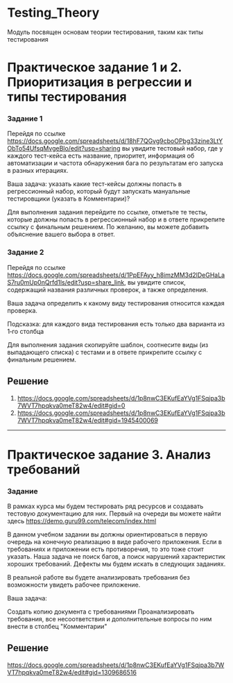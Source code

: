 # Testing_Theory
Модуль посвящен основам теории тестирования, таким как типы тестирования

# Практическое задание 1 и 2. Приоритизация в регрессии и типы тестирования

### Задание 1

Перейдя по ссылке https://docs.google.com/spreadsheets/d/18hF7QGvg9cboOPbg33zine3LtYObTo54UfsqMvgeBlo/edit?usp=sharing вы увидите тестовый набор, где у каждого тест-кейса есть название, приоритет, информация об автоматизации и частота обнаружения бага по результатам его запуска в разных итерациях.

Ваша задача: указать какие тест-кейсы должны попасть в регрессионный набор, который будут запускать мануальные тестировщики (указать в Комментарии)?

Для выполнения задания перейдите по ссылке, отметьте те тесты, которые должны попасть в регрессионный набор и в ответе прикрепите ссылку с финальным решением. По желанию, вы можете добавить объяснение вашего выбора в ответ.



### Задание 2

Перейдя по ссылке https://docs.google.com/spreadsheets/d/1PpEFAyy_h8imzMM3d2lDeGHaLaS7ru0mUp0nQrfd1ls/edit?usp=share_link, вы увидите список, содержащий названия различных проверок, а также определения. 

Ваша задача определить к какому виду тестирования относится каждая проверка.

Подсказка: для каждого вида тестирования есть только два варианта из 1‑го столбца

Для выполнения задания скопируйте шаблон, соотнесите виды (из выпадающего списка) с тестами и в ответе прикрепите ссылку с финальным решением.

## Решение 
1. https://docs.google.com/spreadsheets/d/1p8nwC3EKufEaYVg1FSqjpa3b7WVT7hpqkva0meT82w4/edit#gid=0
2. https://docs.google.com/spreadsheets/d/1p8nwC3EKufEaYVg1FSqjpa3b7WVT7hpqkva0meT82w4/edit#gid=1945400069
---

# Практическое задание 3. Анализ требований

### Задание

В рамках курса мы будем тестировать ряд ресурсов и создавать тестовую документацию для них. Первый на очереди вы можете найти здесь https://demo.guru99.com/telecom/index.html

В данном учебном задании вы должны ориентироваться в первую очередь на конечную реализацию в виде рабочего приложения. Если в требованиях и приложении есть противоречия, то это тоже стоит указать. Наша задача не поиск багов, а поиск нарушений характеристик хороших требований. Дефекты мы будем искать в следующих заданиях.

В реальной работе вы будете анализировать требования без возможности увидеть рабочее приложение.



Ваша задача:

Создать копию документа с требованиями
Проанализировать требования, все несоответствия и дополнительные вопросы по ним внести в столбец "Комментарии"

## Решение 
https://docs.google.com/spreadsheets/d/1p8nwC3EKufEaYVg1FSqjpa3b7WVT7hpqkva0meT82w4/edit#gid=1309686516

